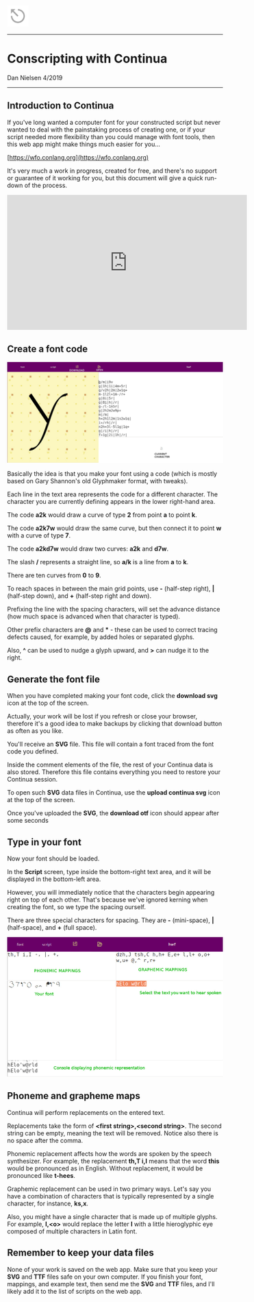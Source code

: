<a href="../index.html"><img src="../back.png"></a>

---

# Conscripting with Continua

Dan Nielsen 4/2019

---

## Introduction to Continua

If you've long wanted a computer font for your constructed script but never wanted to deal with the painstaking process of creating one, or if your script needed more flexibility than you could manage with font tools, then this web app might make things much easier for you...

[https://wfo.conlang.org](https://wfo.conlang.org)

It's very much a work in progress, created for free, and there's no support or guarantee of it working for you, but this document will give a quick run-down of the process.

<iframe width="560" height="315" src="https://www.youtube.com/embed/SOl6ALC8QMk" frameborder="0" allow="accelerometer; autoplay; encrypted-media; gyroscope; picture-in-picture" allowfullscreen></iframe>

## Create a font code

![](conscripting-with-continua-1.jpg)

Basically the idea is that you make your font using a code (which is mostly based on Gary Shannon's old Glyphmaker format, with tweaks).

Each line in the text area represents the code for a different character. The character you are currently defining appears in the lower right-hand area.

The code **a2k** would draw a curve of type **2** from point **a** to point **k**.

The code **a2k7w** would draw the same curve, but then connect it to point **w** with a curve of type **7**.

The code **a2kd7w** would draw two curves: **a2k** and **d7w**.

The slash **/** represents a straight line, so **a/k** is a line from **a** to **k**.

There are ten curves from **0** to **9**.

To reach spaces in between the main grid points, use **-** (half-step right), **|** (half-step down), and **+** (half-step right and down).

Prefixing the line with the spacing characters, will set the advance distance (how much space is advanced when that character is typed).

Other prefix characters are **@** and **\*** - these can be used to correct tracing defects caused, for example, by added holes or separated glyphs.

Also, **^** can be used to nudge a glyph upward, and **>** can nudge it to the right.

## Generate the font file

When you have completed making your font code, click the **download svg** icon at the top of the screen.

Actually, your work will be lost if you refresh or close your browser, therefore it's a good idea to make backups by clicking that download button as often as you like.

You'll receive an **SVG** file. This file will contain a font traced from the font code you defined.

Inside the comment elements of the file, the rest of your Continua data is also stored. Therefore this file contains everything you need to restore your Continua session.

To open such **SVG** data files in Continua, use the **upload continua svg** icon at the top of the screen.

Once you've uploaded the **SVG**, the **download otf** icon should appear after some seconds

## Type in your font

Now your font should be loaded.

In the **Script** screen, type inside the bottom-right text area, and it will be displayed in the bottom-left area.

However, you will immediately notice that the characters begin appearing right on top of each other. That's because we've ignored kerning when creating the font, so we type the spacing ourself.

There are three special characters for spacing. They are **-** (mini-space), **|** (half-space), and **+** (full space).

![](conscripting-with-continua-2.jpg)

## Phoneme and grapheme maps

Continua will perform replacements on the entered text.

Replacements take the form of **\<first string\>,\<second string\>**. The second string can be empty, meaning the text will be removed. Notice also there is no space after the comma.

Phonemic replacement affects how the words are spoken by the speech synthesizer. For example, the replacement **th,T i,I** means that the word **this** would be pronounced as in English. Without replacement, it would be pronounced like **t-hees**.

Graphemic replacement can be used in two primary ways. Let's say you have a combination of characters that is typically represented by a single character, for instance, **ks,x**.

Also, you might have a single character that is made up of multiple glyphs. For example, **I,\<o\>** would replace the letter **I** with a little hieroglyphic eye composed of multiple characters in Latin font.

## Remember to keep your data files

None of your work is saved on the web app. Make sure that you keep your **SVG** and **TTF** files safe on your own computer. If you finish your font, mappings, and example text, then send me the **SVG** and **TTF** files, and I'll likely add it to the list of scripts on the web app.